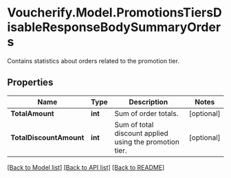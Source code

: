 # Voucherify.Model.PromotionsTiersDisableResponseBodySummaryOrders
Contains statistics about orders related to the promotion tier.

## Properties

Name | Type | Description | Notes
------------ | ------------- | ------------- | -------------
**TotalAmount** | **int** | Sum of order totals. | [optional] 
**TotalDiscountAmount** | **int** | Sum of total discount applied using the promotion tier. | [optional] 

[[Back to Model list]](../../README.md#documentation-for-models) [[Back to API list]](../../README.md#documentation-for-api-endpoints) [[Back to README]](../../README.md)


